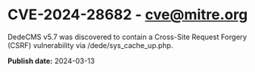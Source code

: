 # CVE-2024-28682 - cve@mitre.org

DedeCMS v5.7 was discovered to contain a Cross-Site Request Forgery (CSRF) vulnerability via /dede/sys_cache_up.php.

**Publish date:** 2024-03-13
